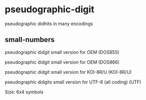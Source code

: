 # pseudographic-digit
 pseudographic didhits in many encodings

## small-numbers

pseudographic didgit small version for OEM (DOS855)

pseudographic didgit small version for OEM (DOS866)

pseudographic didgit small version for KOI-8R/U (KOI-8R/U)

pseudographic didgits small version for UTF-8 (all coding) (UTF)

Size: 6x4 symbols